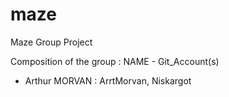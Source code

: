 # maze
Maze Group Project

Composition of the group : NAME - Git_Account(s)
- Arthur MORVAN : ArrtMorvan, Niskargot